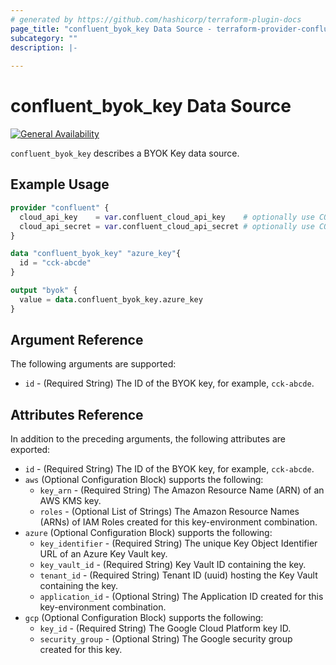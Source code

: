 ```yaml
---
# generated by https://github.com/hashicorp/terraform-plugin-docs
page_title: "confluent_byok_key Data Source - terraform-provider-confluent"
subcategory: ""
description: |-
   
---
```


# confluent_byok_key Data Source

[![General Availability](https://img.shields.io/badge/Lifecycle%20Stage-General%20Availability-%2345c6e8)](https://docs.confluent.io/cloud/current/api.html#section/Versioning/API-Lifecycle-Policy)

`confluent_byok_key` describes a BYOK Key data source.

## Example Usage

```terraform
provider "confluent" {
  cloud_api_key    = var.confluent_cloud_api_key    # optionally use CONFLUENT_CLOUD_API_KEY env var
  cloud_api_secret = var.confluent_cloud_api_secret # optionally use CONFLUENT_CLOUD_API_SECRET env var
}

data "confluent_byok_key" "azure_key"{
  id = "cck-abcde"
}

output "byok" {
  value = data.confluent_byok_key.azure_key
}
```

<!-- schema generated by tfplugindocs -->
## Argument Reference

The following arguments are supported:

- `id` - (Required String) The ID of the BYOK key, for example, `cck-abcde`.

## Attributes Reference

In addition to the preceding arguments, the following attributes are exported:

- `id` - (Required String) The ID of the BYOK key, for example, `cck-abcde`.
- `aws` (Optional Configuration Block) supports the following:
    - `key_arn` - (Required String) The Amazon Resource Name (ARN) of an AWS KMS key.
    - `roles` - (Optional List of Strings) The Amazon Resource Names (ARNs) of IAM Roles created for this key-environment combination.
- `azure` (Optional Configuration Block) supports the following:
    - `key_identifier` - (Required String) The unique Key Object Identifier URL of an Azure Key Vault key.
    - `key_vault_id` - (Required String) Key Vault ID containing the key.
    - `tenant_id` - (Required String) Tenant ID (uuid) hosting the Key Vault containing the key.
    - `application_id` - (Optional String) The Application ID created for this key-environment combination.
- `gcp` (Optional Configuration Block) supports the following:
    - `key_id` - (Required String) The Google Cloud Platform key ID.
    - `security_group` - (Optional String) The Google security group created for this key.
